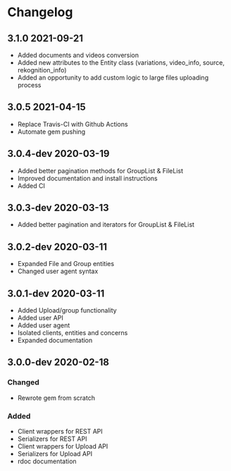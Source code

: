 # Changelog

## 3.1.0 2021-09-21

- Added documents and videos conversion
- Added new attributes to the Entity class (variations, video_info, source, rekognition_info)
- Added an opportunity to add custom logic to large files uploading process

## 3.0.5 2021-04-15

- Replace Travis-CI with Github Actions
- Automate gem pushing

## 3.0.4-dev 2020-03-19

- Added better pagination methods for GroupList & FileList
- Improved documentation and install instructions
- Added CI

## 3.0.3-dev 2020-03-13
- Added better pagination and iterators for GroupList & FileList

## 3.0.2-dev 2020-03-11

- Expanded File and Group entities
- Changed user agent syntax

## 3.0.1-dev 2020-03-11

- Added Upload/group functionality
- Added user API
- Added user agent
- Isolated clients, entities and concerns
- Expanded documentation

## 3.0.0-dev 2020-02-18

### Changed
- Rewrote gem from scratch

### Added

- Client wrappers for REST API
- Serializers for REST API
- Client wrappers for Upload API
- Serializers for Upload API
- rdoc documentation
